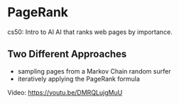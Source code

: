# PageRank

cs50: Intro to AI
AI that ranks web pages by importance. 

## Two Different Approaches
 - sampling pages from a Markov Chain random surfer
 - iteratively applying the PageRank formula

Video: https://youtu.be/DMRQLujgMuU

